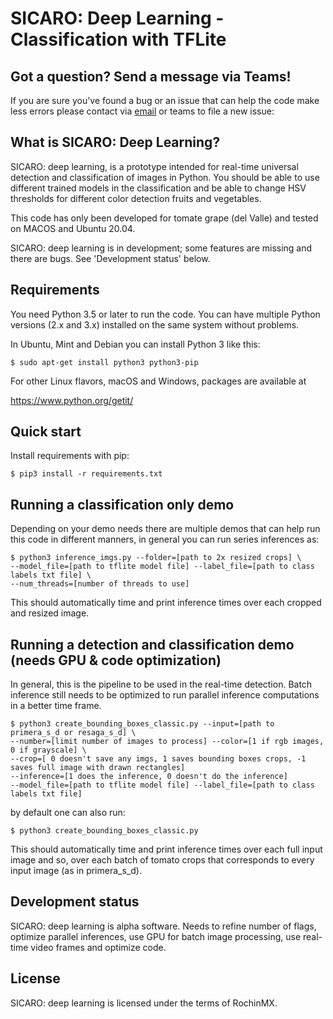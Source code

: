 

SICARO: Deep Learning - Classification with TFLite
==================================================


Got a question? Send a message via Teams!
----------------------------------
If you are sure you've found a bug or an issue that can help the
code make less errors please contact via [email](imelendez@industriasrochin.com)
or teams to file a new issue:

What is SICARO: Deep Learning?
-------------

SICARO: deep learning, is a prototype intended for
real-time universal detection and classification of images in Python.  You should be able to 
use different trained models in the classification and be able to change HSV
thresholds for different color detection fruits and vegetables.

This code has only been developed for tomate grape (del Valle) and tested on 
MACOS and Ubuntu 20.04.

SICARO: deep learning is in development; some features are missing and there are bugs.
See 'Development status' below.

Requirements
------------

You need Python 3.5 or later to run the code.  You can have multiple Python
versions (2.x and 3.x) installed on the same system without problems.

In Ubuntu, Mint and Debian you can install Python 3 like this:

    $ sudo apt-get install python3 python3-pip

For other Linux flavors, macOS and Windows, packages are available at

  https://www.python.org/getit/


Quick start
-----------

Install requirements with pip:

    $ pip3 install -r requirements.txt


Running a classification only demo
---------------

Depending on your demo needs there are multiple demos that can help run this code
in different manners, in general you can run series inferences as:

    $ python3 inference_imgs.py --folder=[path to 2x resized crops] \
    --model_file=[path to tflite model file] --label_file=[path to class labels txt file] \
    --num_threads=[number of threads to use]
    
This should automatically time and print inference times over each cropped and resized image.


Running a detection and classification demo (needs GPU & code optimization)
---------------


In general, this is the pipeline to be used in the real-time detection. 
Batch inference still needs to be optimized to run parallel inference computations in a better time frame. 

    $ python3 create_bounding_boxes_classic.py --input=[path to primera_s_d or resaga_s_d] \
    --number=[limit number of images to process] --color=[1 if rgb images, 0 if grayscale] \
    --crop=[ 0 doesn't save any imgs, 1 saves bounding boxes crops, -1 saves full image with drawn rectangles]
    --inference=[1 does the inference, 0 doesn't do the inference]
    --model_file=[path to tflite model file] --label_file=[path to class labels txt file] 
    
by default one can also run:
    
    $ python3 create_bounding_boxes_classic.py 


This should automatically time and print inference times over each full input image and so, 
over each batch of tomato crops that corresponds to every input image (as in primera_s_d).



Development status
------------------

SICARO: deep learning is alpha software. Needs to refine number of flags, optimize parallel inferences,
use GPU for batch image processing, use real-time video frames and optimize code.

License
-------

SICARO: deep learning is licensed under the terms of RochinMX.
